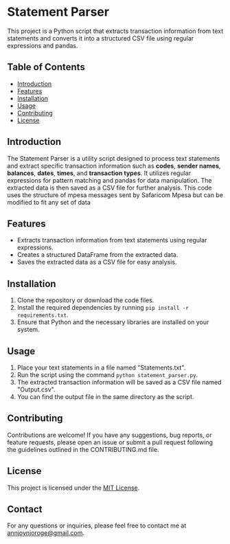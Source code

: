 # Statement Parser

This project is a Python script that extracts transaction information from text statements and converts it into a structured CSV file using regular expressions and pandas.

## Table of Contents

- [Introduction](#introduction)
- [Features](#features)
- [Installation](#installation)
- [Usage](#usage)
- [Contributing](#contributing)
- [License](#license)

## Introduction

The Statement Parser is a utility script designed to process text statements and extract specific transaction information such as **codes**, **sender names**, **balances**, **dates**, **times**, and **transaction types**. It utilizes regular expressions for pattern matching and pandas for data manipulation. The extracted data is then saved as a CSV file for further analysis. This code uses the structure of mpesa messages sent by Safaricom Mpesa but can be modified to fit any set of data

## Features

- Extracts transaction information from text statements using regular expressions.
- Creates a structured DataFrame from the extracted data.
- Saves the extracted data as a CSV file for easy analysis.

## Installation

1. Clone the repository or download the code files.
2. Install the required dependencies by running `pip install -r requirements.txt`.
3. Ensure that Python and the necessary libraries are installed on your system.

## Usage

1. Place your text statements in a file named "Statements.txt".
2. Run the script using the command `python statement_parser.py`.
3. The extracted transaction information will be saved as a CSV file named "Output.csv".
4. You can find the output file in the same directory as the script.

## Contributing

Contributions are welcome! If you have any suggestions, bug reports, or feature requests, please open an issue or submit a pull request following the guidelines outlined in the CONTRIBUTING.md file.

## License

This project is licensed under the [MIT License](LICENSE).

## Contact

For any questions or inquiries, please feel free to contact me at [annjoynjoroge@gmail.com](mailto:annjoynjoroge@gmail.com).
